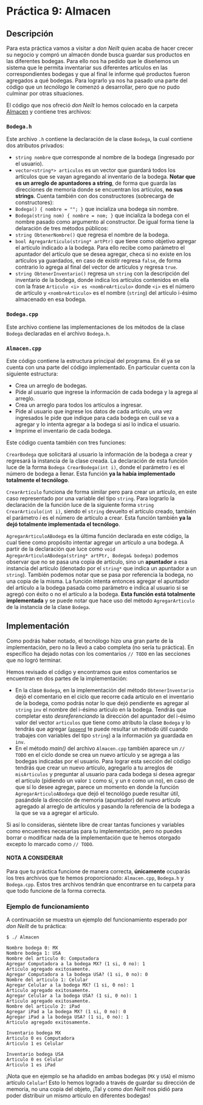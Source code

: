 # Práctica 9: Almacen

## Descripción

Para esta práctica vamos a visitar a _don Neilt_ quien acaba de hacer crecer su negocio y compró un almacén donde busca guardar sus productos en las diferentes bodegas. Para ello nos ha pedido que le diseñemos un sistema que le permita inventariar sus diferentes artículos en las correspondientes bodegas y que al final le informe qué productos fueron agregados a qué bodegas. Para lograrlo ya nos ha pasado una parte del código que un _tecnólogo_ le comenzó a desarrollar, pero que no pudo culminar por otras situaciones.


El código que nos ofreció _don Neilt_ lo hemos colocado en la carpeta [Almacen](Almacen) y contiene tres archivos:

### `Bodega.h`
Este archivo `.h` contiene la declaración de la clase `Bodega`, la cual contiene dos atributos privados:
* `string nombre` que corresponde al nombre de la bodega (ingresado por el usuario).
* `vector<string*> articulos` es un vector que guardará todos los artículos que se vayan agregando al inventario de la bodega. **Notar que es un arreglo de apuntadores a string**, de forma que guarda las direcciones de memoria donde se encuentran los artículos, **no sus strings**.
 Cuenta también con dos constructores (sobrecarga de constructores):
* `Bodega() { nombre = ""; }` que incializa una bodega sin nombre.
* `Bodega(string nom) { nombre = nom; }` que incializa la bodega con el nombre pasado como argumento al constructor.
De igual forma tiene la delaración de tres métodos públicos:
* `string ObtenerNombre()` que regresa el nombre de la bodega.
* `bool AgregarArticulo(string* artPtr)` que tiene como objetivo agregar el artículo indicado a la bodega. Para ello recibe como parámetro el apuntador del artículo que se desea agregar, checa si no existe en los artículos ya guardados, en caso de existir regresa `false`, de forma contrario lo agrega al final del vector de artículos y regresa `true`.
* `string ObtenerInventario()` regresa un `string` con la descripción del inventario de la bodega, donde indica los artículos contenidos en ella con la frase `Articulo <i> es <nombreArticulo>` donde `<i>` es el número de artículo y `<nombreArticulo>` es el nombre (`string`) del artículo i-ésimo almacenado en esa bodega.

### `Bodega.cpp`
Este archivo contiene las implementaciones de los métodos de la clase `Bodega` declaradas en el archivo `Bodega.h`.

### `Almacen.cpp`
Este código contiene la estructura principal del programa. En él ya se cuenta con una parte del código implementado. En particular cuenta con la siguiente estructura:
* Crea un arreglo de bodegas.
* Pide al usuario que ingrese la información de cada bodega y la agrega al arreglo.
* Crea un arreglo para todos los artículos a ingresar.
* Pide al usuario que ingrese los datos de cada artículo, una vez ingresados le pide que indique para cada bodega en cuál se va a agregar y lo intenta agregar a la bodega si así lo indica el usuario.
* Imprime el inventario de cada bodega.

Este código cuenta también con tres funciones:

`CrearBodega` que solicitará al usuario la información de la bodega a crear y regresará la instancia de la clase creada. La declaración de esta función luce de la forma `Bodega CrearBodega(int i)`, donde el parámetro _i_ es el número de bodega a llenar. Esta función **ya la había implementado totalmente el tecnólogo**.

`CrearArtículo` funciona de forma similar pero para crear un artículo, en este caso representado por una variable del tipo `string`. Para lograrlo la declaración de la función luce de la siguiente forma `string CrearArticulo(int i)`, siendo el `string` devuelto el artículo creado, también el parámetro _i_ es el número de artículo a crear. Esta función también **ya la dejó totalmente implementada el tecnólogo**.

`AgregarArticuloABodega` es la última función declarada en este código, la cual tiene como propósito intentar agregar un artículo a una bodega. A partir de la declaración que luce como `void AgregarArticuloABodega(string* artPtr, Bodega& bodega)` podemos observar que no se pasa una copia de artículo, sino un **apuntador** a esa instancia del artículo (denotado por el `string*` que indica un apuntador a un `string`). También podemos notar que se pasa por referencia la bodega, no una copia de la misma. La función intenta entonces agregar el apuntador del artículo a la bodega pasada como parámetro e indica al usuario si se agregó con éxito o no el artículo a la bodega. **Esta función está totalmente implementada** y se puede notar que hace uso del método `AgregarArticulo` de la instancia de la clase `Bodega`.

## Implementación
Como podrás haber notado, el tecnólogo hizo una gran parte de la implementación, pero no la llevó a cabo completa (no sería tu práctica). En específico ha dejado notas con los comentarios `// TODO` en las secciones que no logró terminar.

Hemos revisado el código y encontramos que estos comentarios se encuentran en dos partes de la implementación:
* En la clase `Bodega`, en la implementación del método `ObtenerInventario` dejó el comentario en el ciclo que recorre cada artículo en el inventario de la bodega, como podrás notar lo que dejó pendiente es agregar al `string` `inv` el nombre del i-ésimo artículo en la bodega. Tendrás que completar esto _desreferenciando_ la dirección del apuntador del i-ésimo valor del vector `articulos` que tiene como atributo la clase `Bodega` y lo tendrás que agregar ([`append`](http://www.cplusplus.com/reference/string/string/append/) te puede resultar un método útil cuando trabajes con variables del tipo `string`) a la información ya guardada en `inv`.
* En el método _main()_ del archivo `Almacen.cpp` también aparece un `// TODO` en el ciclo donde se crea un nuevo artículo y se agrega a las bodegas indicadas por el usuario. Para lograr esta sección del código tendrás que crear un nuevo artículo, agregarlo a tu arreglos de `misArticulos` y preguntar al usuario para cada bodega si desea agregar el artículo (pidiendo un valor `1` como sí, y un `0` como un no), en caso de que sí lo desee agregar, parece un momento en donde la función `AgregarArticuloABodega` que dejó el tecnológo puede resultar útil, pasándole la dirección de memoria (apuntador) del nuevo artículo agregado al arreglo de artículos y pasando la referencia de la bodega a la que se va a agregar el artículo.

Si así lo consideras, siéntete libre de crear tantas funciones y variables como encuentres necesarias para tu implementación, pero no puedes borrar o modificar nada de la implementación que te hemos otorgado excepto lo marcado como `// TODO`.

#### NOTA A CONSIDERAR
Para que tu práctica funcione de manera correcta, **únicamente** ocuparás los tres archivos que te hemos proporcionado: `Almacen.cpp`, `Bodega.h` y `Bodega.cpp`. Estos tres archivos tendrán que encontrarse en tu carpeta para que todo funcione de la forma correcta.

### Ejemplo de funcionamiento
A continuación se muestra un ejemplo del funcionamiento esperado por _don Neilt_ de tu práctica:

```
$ ./ Almacen

Nombre bodega 0: MX
Nombre bodega 1: USA
Nombre del articulo 0: Computadora
Agregar Computadora a la bodega MX? (1 si, 0 no): 1
Articulo agregado exitosamente.
Agregar Computadora a la bodega USA? (1 si, 0 no): 0
Nombre del articulo 1: Celular
Agregar Celular a la bodega MX? (1 si, 0 no): 1
Articulo agregado exitosamente.
Agregar Celular a la bodega USA? (1 si, 0 no): 1
Articulo agregado exitosamente.
Nombre del articulo 2: iPad
Agregar iPad a la bodega MX? (1 si, 0 no): 0
Agregar iPad a la bodega USA? (1 si, 0 no): 1
Articulo agregado exitosamente.

Inventario bodega MX
Articulo 0 es Computadora
Articulo 1 es Celular

Inventario bodega USA
Articulo 0 es Celular
Articulo 1 es iPad

```

¡Nota que en ejemplo se ha añadido en ambas bodegas (`MX` y `USA`) el mismo artículo `Celular`! Esto lo hemos logrado a través de guardar su dirección de memoria, no una copia del objeto, ¡Tal y como _don Neilt_ nos pidió para poder distribuir un mismo artículo en diferentes bodegas!
